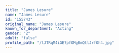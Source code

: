 ```yaml
---
title: "James Lesure"
name: "James Lesure"
id: "155743"
original_name: "James Lesure"
known_for_department: "Acting"
gender: "2"
adult: "false"
profile_path: "/lJTRqM4iGE7pfOMgBmQtlJrfOh4.jpg"
---
```

